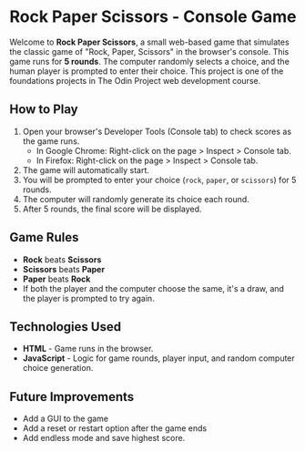 # Rock Paper Scissors - Console Game

Welcome to **Rock Paper Scissors**, a small web-based game that simulates the classic game of "Rock, Paper, Scissors" in the browser's console. This game runs for **5 rounds**. The computer randomly selects a choice, and the human player is prompted to enter their choice. This project is one of the foundations projects in The Odin Project web development course.

## How to Play

1. Open your browser's Developer Tools (Console tab) to check scores as the game runs.
   - In Google Chrome: Right-click on the page > Inspect > Console tab.
   - In Firefox: Right-click on the page > Inspect > Console tab.
2. The game will automatically start.
3. You will be prompted to enter your choice (`rock`, `paper`, or `scissors`) for 5 rounds.
4. The computer will randomly generate its choice each round.
5. After 5 rounds, the final score will be displayed.

## Game Rules

- **Rock** beats **Scissors**
- **Scissors** beats **Paper**
- **Paper** beats **Rock**
- If both the player and the computer choose the same, it's a draw, and the player is prompted to try again.

## Technologies Used

- **HTML** - Game runs in the browser.
- **JavaScript** - Logic for game rounds, player input, and random computer choice generation.

## Future Improvements

- Add a GUI to the game
- Add a reset or restart option after the game ends
- Add endless mode and save highest score.